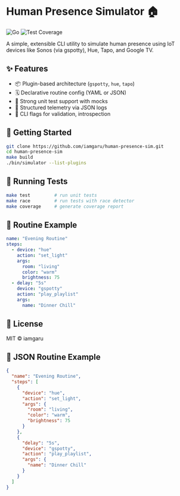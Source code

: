 # Human Presence Simulator 🏠

![Go](https://img.shields.io/badge/Go-1.21-blue)
![Test Coverage](https://img.shields.io/badge/coverage-dynamic-lightgrey?style=flat&logo=go)

A simple, extensible CLI utility to simulate human presence using IoT devices like Sonos (via gspotty), Hue, Tapo, and Google TV.

## ✨ Features

- 📦 Plugin-based architecture (`gspotty`, `hue`, `tapo`)
- 🗓 Declarative routine config (YAML or JSON)
- 🧪 Strong unit test support with mocks
- 🔧 Structured telemetry via JSON logs
- 🧰 CLI flags for validation, introspection

## 🚀 Getting Started

```bash
git clone https://github.com/iamgaru/human-presence-sim.git
cd human-presence-sim
make build
./bin/simulator --list-plugins
```

## 🧪 Running Tests

```bash
make test         # run unit tests
make race         # run tests with race detector
make coverage     # generate coverage report
```

## 📂 Routine Example

```yaml
name: "Evening Routine"
steps:
  - device: "hue"
    action: "set_light"
    args:
      room: "living"
      color: "warm"
      brightness: 75
  - delay: "5s"
    device: "gspotty"
    action: "play_playlist"
    args:
      name: "Dinner Chill"
```

## 📄 License

MIT © iamgaru

## 🧾 JSON Routine Example

```json
{
  "name": "Evening Routine",
  "steps": [
    {
      "device": "hue",
      "action": "set_light",
      "args": {
        "room": "living",
        "color": "warm",
        "brightness": 75
      }
    },
    {
      "delay": "5s",
      "device": "gspotty",
      "action": "play_playlist",
      "args": {
        "name": "Dinner Chill"
      }
    }
  ]
}
```
